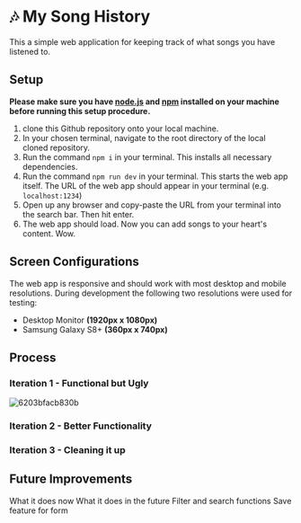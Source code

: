 # 🎶 My Song History

This a simple web application for keeping track of what songs you have listened to.

## Setup
**Please make sure you have [node.js](https://nodejs.org/en/download) and [npm](https://docs.npmjs.com/downloading-and-installing-node-js-and-npm) installed on your machine before running this setup procedure.**

1. clone this Github repository onto your local machine.
2. In your chosen terminal, navigate to the root directory of the local cloned repository.
3. Run  the command `npm i` in your terminal. This installs all necessary dependencies. 
4. Run  the command `npm run dev` in your terminal. This starts the web app itself. The URL of the web app should appear in your terminal (e.g. `localhost:1234`)
5. Open up any browser and copy-paste the URL from your terminal into the search bar. Then hit enter.
6. The web app should load. Now you can add songs to your heart's content. Wow. 

## Screen Configurations
The web app is responsive and should work with most desktop and mobile resolutions. During development the following two resolutions were used for testing:
+ Desktop Monitor **(1920px x 1080px)**
+ Samsung Galaxy S8+ **(360px x 740px)**

## Process

### Iteration 1 - Functional but Ugly
![6203bfacb830b](https://github.com/David-Liu-Again/fliu5044-tracker/assets/128761089/0d616c5f-5de2-45ff-93dc-2d4376fcfc5a)


### Iteration 2 - Better Functionality

### Iteration 3 - Cleaning it up

## Future Improvements
What it does now
What it does in the future
Filter and search functions
Save feature for form

